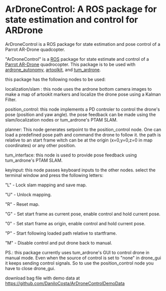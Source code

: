 # ArDroneControl: A ROS package for state estimation and control for ARDrone

ArDroneControl is a ROS package for state estimation and pose control of a Parrot AR-Drone quadcopter.

"ArDroneControl" is a [ROS](http://ros.org/ "Robot Operating System") package for state estimate and control of a [Parrot AR-Drone](http://ardrone2.parrot.com/) quadrocopter. This package is to be used with [ardrone_autonomy](https://github.com/AutonomyLab/ardrone_autonomy/ "AutonomyLab ardrone_autonomy"), [artoolkit](wiki.ros.org/artoolkit), and [tum_ardrone](wiki.ros.org/tum_ardrone). 

this package has the following nodes to be used:

localization/slam : this node uses the ardrone bottom camera images to make a map of artookit markers and localize the drone pose using a Kalman Filter.

position_control: this node implements a PD controler to control the drone's pose (position and yaw angle). the pose feedback can be made using the slam/localization nodes or tum_ardrone's PTAM SLAM.

planner: This node generates setpoint to the position_control node. One can load a predefined pose path and command the drone to follow it. the path is relative to an start frame witch can be at the origin (x=0,y=0,z=0 in map coordinates) or any other position.

tum_interface: this node is used to provide pose feedback using tum_ardrone's PTAM SLAM.

keyinput: this node passes keyboard inputs to the other nodes. select the terminal window and press the following letters:

"L" - Lock slam mapping and save map.

"U" - Unlock mapping.

"R" - Reset map.

"G" - Set start frame as current pose, enable control and hold current pose.

"0" - Set start frame as origin, enable control and hold current pose.

"P" - Start following loaded path relative to startframe.

"M" - Disable control and put drone back to manual.


PS.: this package currently uses tum_ardrone's GUI to control drone in manual mode. Even when the source of control is set to "none" in drone_gui it keeps sending control signals. So to use the position_control node you have to close drone_gui.

download bag file with demo data at https://github.com/DaniloCosta/ArDroneControlDemoData
